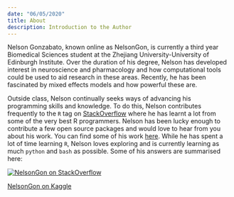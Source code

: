 ```yaml
---
date: "06/05/2020"
title: About
description: Introduction to the Author 
---
```


Nelson Gonzabato, known online as NelsonGon, is currently a third year Biomedical Sciences student at the Zhejiang University-University of Edinburgh Institute. Over the duration of his degree, Nelson has developed interest in neuroscience and pharmacology and how computational tools could be used to aid research in these areas. Recently, he has been fascinated by mixed effects models and how powerful these are.

Outside class, Nelson continually seeks ways of advancing his programming skills and knowledge. To do this, Nelson contributes frequently to the `R` tag on [StackOverflow](https://stackoverflow.com/users/10323798/nelsongon) where he has learnt a lot from some of the very best R programmers. Nelson has been lucky enough to contribute a few open source packages and would love to hear from you about his work. You can find some of his work [here](https://github.com/Nelson-Gon/). While he has spent a lot of time learning `R`, Nelson loves exploring and is currently learning as much `python` and `bash` as possible. Some of his answers are summarised here:


[![NelsonGon on StackOverflow](https://stackoverflow.com/users/flair/10323798.png)](https://stackoverflow.com/users/10323798/nelsongon?tab=profile) 

[NelsonGon on Kaggle](https://www.kaggle.com/gonnel)





